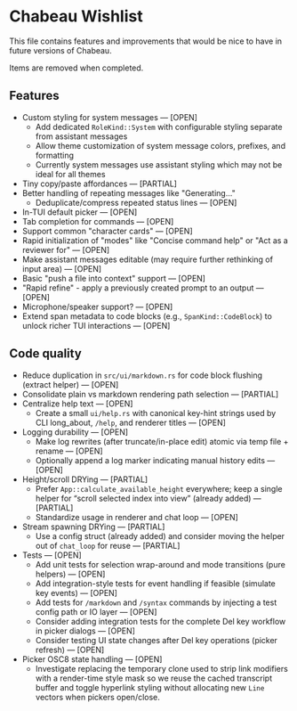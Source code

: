 # Chabeau Wishlist

This file contains features and improvements that would be nice to have in future versions of Chabeau.

Items are removed when completed.

## Features

- Custom styling for system messages — [OPEN]
  - Add dedicated `RoleKind::System` with configurable styling separate from assistant messages
  - Allow theme customization of system message colors, prefixes, and formatting
  - Currently system messages use assistant styling which may not be ideal for all themes
- Tiny copy/paste affordances — [PARTIAL]
- Better handling of repeating messages like "Generating..."
  - Deduplicate/compress repeated status lines — [OPEN]
- In-TUI default picker — [OPEN]
- Tab completion for commands — [OPEN]
- Support common "character cards" — [OPEN]
- Rapid initialization of "modes" like "Concise command help" or "Act as a reviewer for" — [OPEN]
- Make assistant messages editable (may require further rethinking of input area) — [OPEN]
- Basic "push a file into context" support — [OPEN]
- "Rapid refine" - apply a previously created prompt to an output — [OPEN]
- Microphone/speaker support? — [OPEN]
- Extend span metadata to code blocks (e.g., `SpanKind::CodeBlock`) to unlock richer TUI interactions — [OPEN]

## Code quality

- Reduce duplication in `src/ui/markdown.rs` for code block flushing (extract helper) — [OPEN]
- Consolidate plain vs markdown rendering path selection — [PARTIAL]
- Centralize help text — [OPEN]
  - Create a small `ui/help.rs` with canonical key-hint strings used by CLI long_about, `/help`, and renderer titles — [OPEN]
- Logging durability — [OPEN]
  - Make log rewrites (after truncate/in-place edit) atomic via temp file + rename — [OPEN]
  - Optionally append a log marker indicating manual history edits — [OPEN]
- Height/scroll DRYing — [PARTIAL]
  - Prefer `App::calculate_available_height` everywhere; keep a single helper for “scroll selected index into view” (already added) — [PARTIAL]
  - Standardize usage in renderer and chat loop — [OPEN]
- Stream spawning DRYing — [PARTIAL]
  - Use a config struct (already added) and consider moving the helper out of `chat_loop` for reuse — [PARTIAL]
- Tests — [OPEN]
  - Add unit tests for selection wrap-around and mode transitions (pure helpers) — [OPEN]
  - Add integration-style tests for event handling if feasible (simulate key events) — [OPEN]
  - Add tests for `/markdown` and `/syntax` commands by injecting a test config path or IO layer — [OPEN]
  - Consider adding integration tests for the complete Del key workflow in picker dialogs — [OPEN]
  - Consider testing UI state changes after Del key operations (picker refresh) — [OPEN]
- Picker OSC8 state handling — [OPEN]
  - Investigate replacing the temporary clone used to strip link modifiers with a render-time style mask so we reuse the cached transcript buffer and toggle hyperlink styling without allocating new `Line` vectors when pickers open/close.
